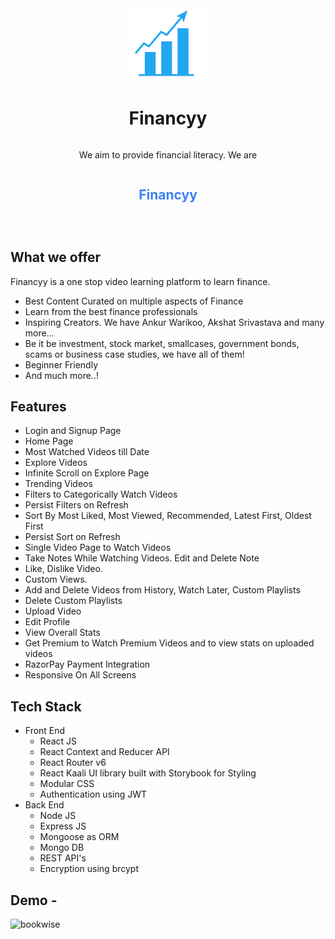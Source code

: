 <div style="display: flex; justify-content: center; align-items: center; flex-direction: column;">
  <img src="src/assets/financyy-logo.png" height="120" width="120" alt="Financyy Logo"/>
  
# Financyy
 We aim to provide financial literacy. We are <h2 style="color:#3b82f6; ">Financyy</h2>
</div>

## What we offer

Financyy is a one stop video learning platform to learn finance.
- Best Content Curated on multiple aspects of Finance
- Learn from the best finance professionals
- Inspiring Creators. We have Ankur Warikoo, Akshat Srivastava and many more...
- Be it be investment, stock market, smallcases, government bonds, scams or business case studies, we have all of them!
- Beginner Friendly
- And much more..!

## Features

- Login and Signup Page
- Home Page
- Most Watched Videos till Date
- Explore Videos
- Infinite Scroll on Explore Page
- Trending Videos
- Filters to Categorically Watch Videos
- Persist Filters on Refresh
- Sort By Most Liked, Most Viewed, Recommended, Latest First, Oldest First
- Persist Sort on Refresh
- Single Video Page to Watch Videos
- Take Notes While Watching Videos. Edit and Delete Note
- Like, Dislike Video. 
- Custom Views. 
- Add and Delete Videos from History, Watch Later, Custom Playlists
- Delete Custom Playlists
- Upload Video
- Edit Profile
- View Overall Stats
- Get Premium to Watch Premium Videos and to view stats on uploaded videos
- RazorPay Payment Integration
- Responsive On All Screens

## Tech Stack

- Front End
    - React JS  
    - React Context and Reducer API
    - React Router v6
    - React Kaali UI library built with Storybook for Styling
    - Modular CSS
    - Authentication using JWT
- Back End
    - Node JS
    - Express JS
    - Mongoose as ORM
    - Mongo DB
    - REST API's
    - Encryption using brcypt


## **Demo -**

![bookwise](https://user-images.githubusercontent.com/58260342/161411579-b30b0a4a-37a7-4d9f-9c20-c8a8e182e8f5.gif)
